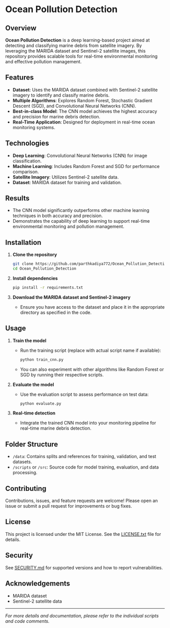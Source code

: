 # Ocean Pollution Detection

## Overview

**Ocean Pollution Detection** is a deep learning-based project aimed at detecting and classifying marine debris from satellite imagery. By leveraging the MARIDA dataset and Sentinel-2 satellite images, this repository provides scalable tools for real-time environmental monitoring and effective pollution management.

## Features

- **Dataset**: Uses the MARIDA dataset combined with Sentinel-2 satellite imagery to identify and classify marine debris.
- **Multiple Algorithms**: Explores Random Forest, Stochastic Gradient Descent (SGD), and Convolutional Neural Networks (CNN).
- **Best-in-class Model**: The CNN model achieves the highest accuracy and precision for marine debris detection.
- **Real-Time Application**: Designed for deployment in real-time ocean monitoring systems.

## Technologies

- **Deep Learning**: Convolutional Neural Networks (CNN) for image classification.
- **Machine Learning**: Includes Random Forest and SGD for performance comparison.
- **Satellite Imagery**: Utilizes Sentinel-2 satellite data.
- **Dataset**: MARIDA dataset for training and validation.

## Results

- The CNN model significantly outperforms other machine learning techniques in both accuracy and precision.
- Demonstrates the capability of deep learning to support real-time environmental monitoring and pollution management.

## Installation

1. **Clone the repository**
    ```bash
    git clone https://github.com/parthkadiya772/Ocean_Pollution_Detection.git
    cd Ocean_Pollution_Detection
    ```

2. **Install dependencies**
    ```bash
    pip install -r requirements.txt
    ```

3. **Download the MARIDA dataset and Sentinel-2 imagery**
    - Ensure you have access to the dataset and place it in the appropriate directory as specified in the code.

## Usage

1. **Train the model**
    - Run the training script (replace with actual script name if available):
        ```bash
        python train_cnn.py
        ```
    - You can also experiment with other algorithms like Random Forest or SGD by running their respective scripts.

2. **Evaluate the model**
    - Use the evaluation script to assess performance on test data:
        ```bash
        python evaluate.py
        ```

3. **Real-time detection**
    - Integrate the trained CNN model into your monitoring pipeline for real-time marine debris detection.

## Folder Structure

- `/data`: Contains splits and references for training, validation, and test datasets.
- `/scripts` or `/src`: Source code for model training, evaluation, and data processing.

## Contributing

Contributions, issues, and feature requests are welcome! Please open an issue or submit a pull request for improvements or bug fixes.

## License

This project is licensed under the MIT License. See the [LICENSE.txt](LICENSE.txt) file for details.

## Security

See [SECURITY.md](SECURITY.md) for supported versions and how to report vulnerabilities.

## Acknowledgements

- MARIDA dataset
- Sentinel-2 satellite data

---

*For more details and documentation, please refer to the individual scripts and code comments.*
